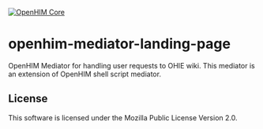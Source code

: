 [![OpenHIM Core](https://img.shields.io/badge/openhim--core-1.5%2B-brightgreen.svg)](http://openhim.readthedocs.org/en/latest/user-guide/versioning.html)

# openhim-mediator-landing-page
OpenHIM Mediator for handling user requests to OHIE wiki. This mediator is an extension of OpenHIM shell script mediator. 

## License
This software is licensed under the Mozilla Public License Version 2.0.
